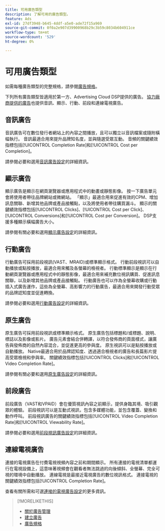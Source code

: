 ```yaml
---
title: 可用廣告類型
description: 了解可用的廣告類型。
feature: Ads
exl-id: 27df3948-b645-4ddf-a5e0-ade72f15a969
source-git-commit: 0f0a2e907d39900968b29c3b59c8034b604911ce
workflow-type: tm+mt
source-wordcount: '529'
ht-degree: 0%

---
```


# 可用廣告類型

如需每種廣告類型的完整規格，請參閱[廣告規格](/help/dsp/assets/ad-specs.pdf)。

下列所有廣告類型皆適用於第一方、Advertising Cloud DSP提供的廣告。 [協力廠商提供的廣告](/help/dsp/campaign-management/ads/ad-create-third-party.md)也提供音訊、顯示、行動、前段和連線電視廣告。

## 音訊廣告

音訊廣告可在數位發行者網站上的內容之間播放，且可以獨立以音訊檔案或隨附橫幅執行。 音訊最適合用來提升品牌知名度，並與隨選受眾互動。 音頻的關鍵績效指標包括[!UICONTROL Completion Rate]和[!UICONTROL Cost per Completion]。

請參閱必要和選用[音訊廣告設定](ad-settings-audio.md)的詳細資訊。

## 顯示廣告

顯示廣告是顯示在網頁瀏覽器或應用程式中的動畫或靜態影像。 按一下廣告單元會將使用者帶往品牌網站或微網站。 「顯示」最適合用來促進有效的CPM、增加訊息關聯、新增其他品牌或產品接觸點，以及將使用者帶往購買漏斗。 顯示的關鍵績效指標包括[!UICONTROL Clicks]、[!UICONTROL Cost per Click]、[!UICONTROL Conversions]和[!UICONTROL Cost per Conversion]。 DSP支援多種顯示橫幅廣告大小。

請參閱有關必要和選用[顯示廣告設定](ad-settings-display.md)的詳細資訊。

## 行動廣告

行動廣告可採用前段視訊(VAST、MRAID)或標準顯示格式。 行動前段視訊可以自動播放或點按播放，最適合用來觸及各螢幕的檢視者。 行動標準顯示是顯示在行動網頁瀏覽器或應用程式中的靜態影像，最適合用來補充數位視訊購買、促進訊息關聯，以及新增其他品牌或產品接觸點。 行動廣告也可以作為全螢幕收購或行動插入式廣告運作，這些為全螢幕、高影響力的行動廣告，最適合用來開發行動受眾的品牌認知度並促進轉換。

請參閱必要和選用[行動廣告設定](ad-settings-mobile.md)的詳細資訊。

## 原生廣告

原生廣告可採用前段視訊或標準顯示格式。 原生廣告包括標題和/或標題、說明、標誌以及影像或影片。 廣告元素會結合併轉譯，以符合發佈商的頁面樣式，讓廣告與發佈商的自然內容混合，並促進更高的參與度。 原生視訊可以是點按播放或自動播放。 Native最適合用於品牌認知度、透過適合檢視者的廣告和長篇影片提高受眾檢視和參與率。 關鍵績效指標包括[!UICONTROL Clicks]和[!UICONTROL Video Completion Rate]。

請參閱有關必要和選用[原生廣告設定](ad-settings-native.md)的詳細資訊。

## 前段廣告

前段廣告（VAST和VPAID）會在優質視訊內容之前顯示，提供身臨其境、吸引觀眾的體驗。 前段視訊可以是互動式視訊，包含多媒體功能，並包含覆蓋、變換和動作呼叫。 前段視訊廣告的關鍵績效指標包括[!UICONTROL Video Completion Rate]和[!UICONTROL Viewability Rate]。

請參閱必要和選用[前段視訊廣告設定](ad-settings-pre-roll.md)的詳細資訊。

## 連線電視廣告

連接的電視廣告在付費電視視頻內容之前和期間顯示。 所有連接的電視清單都運行在電視設備上，這意味著視頻會在觀看者無法跳過的向後傾斜、全螢幕、完全可視的環境中自動播放。 連線電視是最接近電視廣告的數位視訊格式。 連接電視的關鍵績效指標包括[!UICONTROL Completion Rate]。

查看有關所需和可選[連接的電視廣告設定](ad-settings-connected-tv.md)的更多資訊。

>[!MORELIKETHIS]
>
>* [關於廣告管理](ad-about.md)
>* [建立廣告](ad-create.md)
>* [廣告規格](/help/dsp/assets/ad-specs.pdf)

